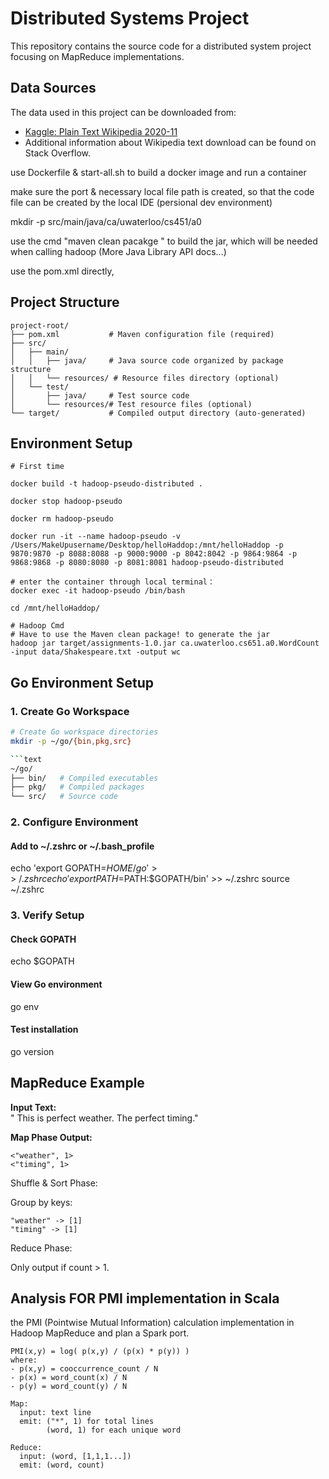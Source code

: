 # Distributed Systems Project

This repository contains the source code for a distributed system project focusing on MapReduce implementations.

## Data Sources
The data used in this project can be downloaded from:
- [Kaggle: Plain Text Wikipedia 2020-11](https://www.kaggle.com/ltcmdrdata/plain-text-wikipedia-202011)
- Additional information about Wikipedia text download can be found on Stack Overflow.

use Dockerfile & start-all.sh to build a docker image and run a container

make sure the port & necessary local file path is created, so that the code file can be created by the local IDE (persional dev environment)

mkdir -p src/main/java/ca/uwaterloo/cs451/a0

use the cmd "maven clean pacakge " to build the jar, which will be needed when calling hadoop
(More Java Library API docs...)

use the pom.xml directly, 




## Project Structure
```text
project-root/
├── pom.xml           # Maven configuration file (required)
├── src/
│   ├── main/
│   │   ├── java/     # Java source code organized by package structure
│   │   └── resources/ # Resource files directory (optional)
│   └── test/
│       ├── java/     # Test source code
│       └── resources/# Test resource files (optional)
└── target/           # Compiled output directory (auto-generated)
```

## Environment Setup

```text
# First time

docker build -t hadoop-pseudo-distributed .

docker stop hadoop-pseudo

docker rm hadoop-pseudo

docker run -it --name hadoop-pseudo -v /Users/MakeUpusername/Desktop/helloHaddop:/mnt/helloHaddop -p 9870:9870 -p 8088:8088 -p 9000:9000 -p 8042:8042 -p 9864:9864 -p 9868:9868 -p 8080:8080 -p 8081:8081 hadoop-pseudo-distributed

# enter the container through local terminal：
docker exec -it hadoop-pseudo /bin/bash

cd /mnt/helloHaddop/

# Hadoop Cmd
# Have to use the Maven clean package! to generate the jar
hadoop jar target/assignments-1.0.jar ca.uwaterloo.cs651.a0.WordCount -input data/Shakespeare.txt -output wc
```

## Go Environment Setup
### 1. Create Go Workspace
```bash
# Create Go workspace directories
mkdir -p ~/go/{bin,pkg,src}

```text
~/go/
├── bin/   # Compiled executables
├── pkg/   # Compiled packages
└── src/   # Source code
```

### 2. Configure Environment
#### Add to ~/.zshrc or ~/.bash_profile
echo 'export GOPATH=$HOME/go' >> ~/.zshrc
echo 'export PATH=$PATH:$GOPATH/bin' >> ~/.zshrc
source ~/.zshrc

### 3. Verify Setup
#### Check GOPATH
echo $GOPATH

#### View Go environment
go env

#### Test installation
go version

## MapReduce Example

**Input Text:**  
" This is perfect weather. The perfect timing."

**Map Phase Output:**  
```text
<"weather", 1>
<"timing", 1>
```
Shuffle & Sort Phase:

Group by keys:
```text
"weather" -> [1]
"timing" -> [1]
```

Reduce Phase:

Only output if count > 1.


## Analysis FOR PMI implementation in Scala

the PMI (Pointwise Mutual Information) calculation implementation in Hadoop MapReduce and plan a Spark port.

```text
PMI(x,y) = log( p(x,y) / (p(x) * p(y)) )
where:
- p(x,y) = cooccurrence_count / N
- p(x) = word_count(x) / N
- p(y) = word_count(y) / N
```

```text
Map: 
  input: text line
  emit: ("*", 1) for total lines
        (word, 1) for each unique word

Reduce:
  input: (word, [1,1,1...])
  emit: (word, count)
```